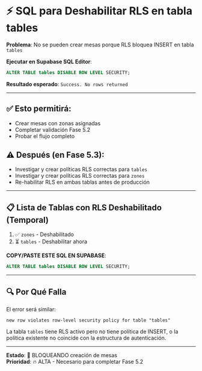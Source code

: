 # ⚡ SQL para Deshabilitar RLS en tabla tables

**Problema**: No se pueden crear mesas porque RLS bloquea INSERT en tabla `tables`

**Ejecutar en Supabase SQL Editor**:

```sql
ALTER TABLE tables DISABLE ROW LEVEL SECURITY;
```

**Resultado esperado**: `Success. No rows returned`

---

## ✅ Esto permitirá:
- Crear mesas con zonas asignadas
- Completar validación Fase 5.2
- Probar el flujo completo

## ⚠️ Después (en Fase 5.3):
- Investigar y crear políticas RLS correctas para `tables`
- Investigar y crear políticas RLS correctas para `zones`
- Re-habilitar RLS en ambas tablas antes de producción

---

## 📋 Lista de Tablas con RLS Deshabilitado (Temporal)

1. ✅ `zones` - Deshabilitado
2. ⏳ `tables` - Deshabilitar ahora

**COPY/PASTE ESTE SQL EN SUPABASE**:

```sql
ALTER TABLE tables DISABLE ROW LEVEL SECURITY;
```

---

## 🔍 Por Qué Falla

El error será similar:
```
new row violates row-level security policy for table "tables"
```

La tabla `tables` tiene RLS activo pero no tiene política de INSERT, o la política existente no coincide con la estructura de autenticación.

---

**Estado**: 🔴 BLOQUEANDO creación de mesas  
**Prioridad**: 🔥 ALTA - Necesario para completar Fase 5.2
